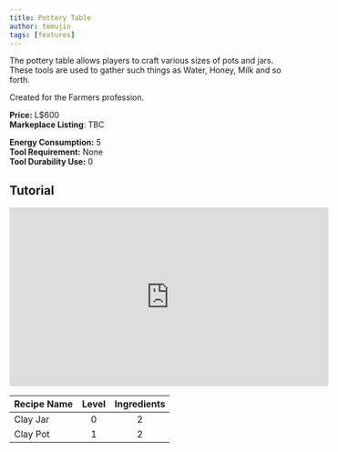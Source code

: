 ```yaml
---
title: Pottery Table
author: temujin
tags: [features]
---
```

The pottery table allows players to craft various sizes of pots and jars. These tools are used to gather such things as Water, Honey, Milk and so forth.

Created for the Farmers profession.

**Price:** L$600<br>
**Markeplace Listing**: TBC<br>

**Energy Consumption:** 5<br>
**Tool Requirement:** None<br>
**Tool Durability Use:** 0

## Tutorial
<iframe width="560" height="315" src="https://www.youtube.com/embed/f6N3X2uRM2Y" frameborder="0" allow="accelerometer; autoplay; encrypted-media; gyroscope; picture-in-picture" allowfullscreen></iframe>

| Recipe Name | Level | Ingredients |
|:------------|:-----:|:-----------:|
| Clay Jar    |   0   |     2       |
| Clay Pot    |   1   |     2       |
